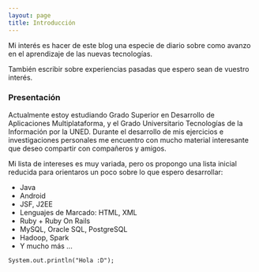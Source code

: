 ```yaml
---
layout: page
title: Introducción
---
```




Mi interés es hacer de este blog una especie de diario sobre como avanzo en el aprendizaje de las nuevas tecnologías.

También escribir sobre experiencias pasadas que espero sean de vuestro interés.



### Presentación
Actualmente estoy estudiando Grado Superior en Desarrollo de Aplicaciones Multiplataforma, y el Grado Universitario Tecnologías de la Información por la UNED. Durante el desarrollo de mis ejercicios e investigaciones personales me encuentro con mucho material interesante que deseo compartir con compañeros y amigos.

Mi lista de intereses es muy variada, pero os propongo una lista inicial reducida para orientaros un poco sobre lo que espero desarrollar:

* Java
* Android
* JSF, J2EE
* Lenguajes de Marcado: HTML, XML
* Ruby + Ruby On Rails
* MySQL, Oracle SQL, PostgreSQL
* Hadoop, Spark
* Y mucho más ...


`System.out.println("Hola :D");`
